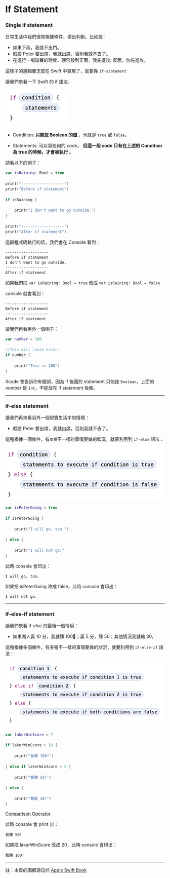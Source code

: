 # If Statement

### Single if statement
日常生活中我們很常根據條件，做出判斷。比如說：

* 如果下雨，我就不出門。
* 假設 Peter 要出席，我就出席，否則我就不去了。
* 在進行一場球賽的時候，硬幣骰到正面，我先進攻; 反面，你先進攻。

這樣子的邏輯要怎麼在 Swift 中實現了，就要靠 `if-statement`

讓我們來看一下 Swift 的 if 語法，

<img src="https://github.com/Wuchiwei/ntu-ios/blob/master/ControlFlow/if-statement/images/if.png" alt="image" width="200"/>

* Condition: **只能放 Boolean 的值** ，也就是 `true` 或 `false`。

* Statements: 可以寫任何的 code， **但這一段 code 只有在上述的 Condition 為 true 的時候，才會被執行** 。

請看以下的例子：

```swift
var isRaining: Bool = true

print("-------------------")
print("Before if statement")

if isRaining {

    print("I don't want to go outside.")
}

print("-------------------")
print("After if statement")
```

這段程式碼執行的話，我們會在 Console 看到：

```
-------------------
Before if statement
I don't want to go outside.
-------------------
After if statement
```

如果我們把 `var isRaining: Bool = true` 改成 `var isRaining: Bool = false`

console 就會看到：

```
-------------------
Before if statement
-------------------
After if statement
```

讓我們再看另外一個例子：

```swift
var number = 100

//This will cause error.
if number {

    print("This is 100")
}
```

Xcode 會告訴你有錯誤，因為 if 後面的 statement 只能接 `Boolean`，上面的 number 是 `Int`，不能放在 if statement 後面。

---

### if-else statement
讓我們再來看另外一個現實生活中的情境：

* 假設 Peter 要出席，我就出席，否則我就不去了。

這種根據一個條件，有`兩種`不一樣的事情要做的狀況，就要利用到 `if-else` 語法：

<img src="https://github.com/Wuchiwei/ntu-ios/blob/master/ControlFlow/if-statement/images/if-else.png" alt="image" width="500"/>

```swift
var isPeterGoing = true

if isPeterGoing {

    print("I will go, too.")

} else {

    print("I will not go."
}
```

此時 console 會印出：

```
I will go, too.
```

如果把 isPeterGoing 改成 false，此時 console 會印出：

```
I will not go.
```
---

### if-else-if statement

讓我們來看 if-else 的最後一個情境：

* 如果湖人贏 10 分，我就賺 100；贏 5 分，賺 50；其他情況我就輸 30。

這種根據多個條件，有多種不一樣的事情要做的狀況，就要利用到 `if-else-if` 語法：

<img src="https://github.com/Wuchiwei/ntu-ios/blob/master/ControlFlow/if-statement/images/if-else-if.png" alt="image" width="500"/>

```swift
var lakerWinScore = 7

if lakerWinScore > 10 {

    print("我賺 100!")

} else if lakerWinScore > 5 {

    print("我賺 50!")

} else {

    print("我輸 30!")
}
```

[Comparison Operator](https://github.com/Wuchiwei/ntu-ios/tree/master/Operator/Comparison%20Operators)

此時 console 會 print 出：

```
我賺 50!
```

如果把 lakerWinScore 改成 20，此時 console 會印出：

```
我賺 100!
```

---
註：本頁的圖都源自於 [Apple Swift Book](https://docs.swift.org/swift-book/ReferenceManual/Statements.html)
